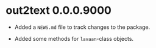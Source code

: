 # out2text 0.0.0.9000

* Added a `NEWS.md` file to track changes to the package.

* Added some methods for `lavaan`-class objects.